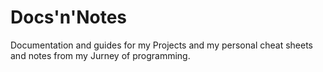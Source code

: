 # Docs'n'Notes
Documentation and guides for my Projects and my personal cheat sheets and notes from my Jurney of programming.
